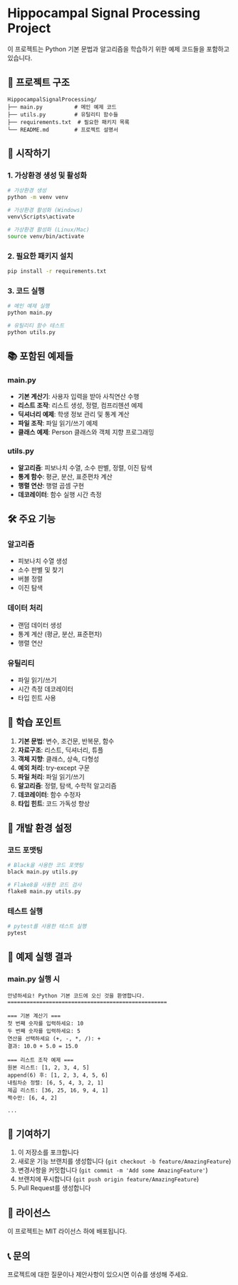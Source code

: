 # Hippocampal Signal Processing Project

이 프로젝트는 Python 기본 문법과 알고리즘을 학습하기 위한 예제 코드들을 포함하고 있습니다.

## 📁 프로젝트 구조

```
HippocampalSignalProcessing/
├── main.py          # 메인 예제 코드
├── utils.py         # 유틸리티 함수들
├── requirements.txt  # 필요한 패키지 목록
└── README.md        # 프로젝트 설명서
```

## 🚀 시작하기

### 1. 가상환경 생성 및 활성화

```bash
# 가상환경 생성
python -m venv venv

# 가상환경 활성화 (Windows)
venv\Scripts\activate

# 가상환경 활성화 (Linux/Mac)
source venv/bin/activate
```

### 2. 필요한 패키지 설치

```bash
pip install -r requirements.txt
```

### 3. 코드 실행

```bash
# 메인 예제 실행
python main.py

# 유틸리티 함수 테스트
python utils.py
```

## 📚 포함된 예제들

### main.py
- **기본 계산기**: 사용자 입력을 받아 사칙연산 수행
- **리스트 조작**: 리스트 생성, 정렬, 컴프리헨션 예제
- **딕셔너리 예제**: 학생 정보 관리 및 통계 계산
- **파일 조작**: 파일 읽기/쓰기 예제
- **클래스 예제**: Person 클래스와 객체 지향 프로그래밍

### utils.py
- **알고리즘**: 피보나치 수열, 소수 판별, 정렬, 이진 탐색
- **통계 함수**: 평균, 분산, 표준편차 계산
- **행렬 연산**: 행렬 곱셈 구현
- **데코레이터**: 함수 실행 시간 측정

## 🛠️ 주요 기능

### 알고리즘
- 피보나치 수열 생성
- 소수 판별 및 찾기
- 버블 정렬
- 이진 탐색

### 데이터 처리
- 랜덤 데이터 생성
- 통계 계산 (평균, 분산, 표준편차)
- 행렬 연산

### 유틸리티
- 파일 읽기/쓰기
- 시간 측정 데코레이터
- 타입 힌트 사용

## 📖 학습 포인트

1. **기본 문법**: 변수, 조건문, 반복문, 함수
2. **자료구조**: 리스트, 딕셔너리, 튜플
3. **객체 지향**: 클래스, 상속, 다형성
4. **예외 처리**: try-except 구문
5. **파일 처리**: 파일 읽기/쓰기
6. **알고리즘**: 정렬, 탐색, 수학적 알고리즘
7. **데코레이터**: 함수 수정자
8. **타입 힌트**: 코드 가독성 향상

## 🔧 개발 환경 설정

### 코드 포맷팅
```bash
# Black을 사용한 코드 포맷팅
black main.py utils.py

# Flake8을 사용한 코드 검사
flake8 main.py utils.py
```

### 테스트 실행
```bash
# pytest를 사용한 테스트 실행
pytest
```

## 📝 예제 실행 결과

### main.py 실행 시
```
안녕하세요! Python 기본 코드에 오신 것을 환영합니다.
==================================================

=== 기본 계산기 ===
첫 번째 숫자를 입력하세요: 10
두 번째 숫자를 입력하세요: 5
연산을 선택하세요 (+, -, *, /): +
결과: 10.0 + 5.0 = 15.0

=== 리스트 조작 예제 ===
원본 리스트: [1, 2, 3, 4, 5]
append(6) 후: [1, 2, 3, 4, 5, 6]
내림차순 정렬: [6, 5, 4, 3, 2, 1]
제곱 리스트: [36, 25, 16, 9, 4, 1]
짝수만: [6, 4, 2]

...
```

## 🤝 기여하기

1. 이 저장소를 포크합니다
2. 새로운 기능 브랜치를 생성합니다 (`git checkout -b feature/AmazingFeature`)
3. 변경사항을 커밋합니다 (`git commit -m 'Add some AmazingFeature'`)
4. 브랜치에 푸시합니다 (`git push origin feature/AmazingFeature`)
5. Pull Request를 생성합니다

## 📄 라이선스

이 프로젝트는 MIT 라이선스 하에 배포됩니다.

## 📞 문의

프로젝트에 대한 질문이나 제안사항이 있으시면 이슈를 생성해 주세요.

